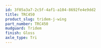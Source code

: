 ```yaml
---
id: 3f05a3a7-2c5f-4af1-a104-8692fe4e9dd2
title: TRC450
product_slug: tridem-j-wing
part_number: TRC450
mudguard: Tridem
finish: Gloss
axle_type: Tri
---
```

